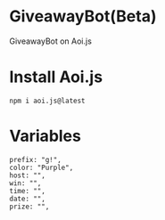 # GiveawayBot(Beta)
GiveawayBot on Aoi.js

# Install Aoi.js
```
npm i aoi.js@latest
```

# Variables
```
prefix: "g!",
color: "Purple",
host: "",
win: "",
time: "",
date: "",
prize: "",
```
